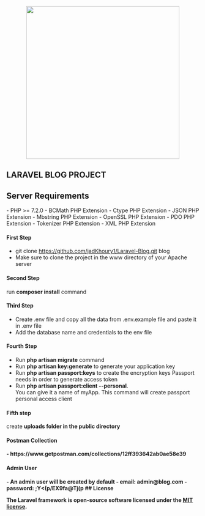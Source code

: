 <p align="center"><img src="https://res.cloudinary.com/dtfbvvkyp/image/upload/v1566331377/laravel-logolockup-cmyk-red.svg" width="400"></p>

## LARAVEL BLOG PROJECT

<h2>Server Requirements</h2>
 - PHP >= 7.2.0
 - BCMath PHP Extension
 - Ctype PHP Extension
 - JSON PHP Extension
 - Mbstring PHP Extension
 - OpenSSL PHP Extension
 - PDO PHP Extension
 - Tokenizer PHP Extension
 - XML PHP Extension

<h4>First Step</h4>

 - git clone https://github.com/jadKhoury1/Laravel-Blog.git blog
 - Make sure to clone the project in the www directory of your Apache server
 
 <h4>Second Step</h4>
 
 run <strong>composer install</strong> command
 
 <h4>Third Step</h4>
 
  - Create .env file and copy all the data from .env.example file and paste it in .env file
  - Add the database name and credentials to the env file
  
  <h4>Fourth Step</h4>
  
  - Run <strong>php artisan migrate</strong> command
  - Run <strong>php artisan key:generate</strong> to generate your application key
  - Run <strong>php artisan passport:keys</strong> to create the encryption keys Passport needs in order to generate access token
  - Run <strong>php artisan passport:client --personal</strong>. <br />
  You can give it a name of myApp. This command will create passport personal access client
  
  <h4>Fifth step</h4>
  
  create <strong>uploads</srtong> folder in the public directory
  
  <h4>Postman Collection</h4>
    - https://www.getpostman.com/collections/12ff393642ab0ae58e39
    
  <h4>Admin User</h4>
   - An admin user will be created by default
   - email: admin@blog.com
   - password: ;Y<(p/EX9fa@Tj(p
## License

The Laravel framework is open-source software licensed under the [MIT license](https://opensource.org/licenses/MIT).
